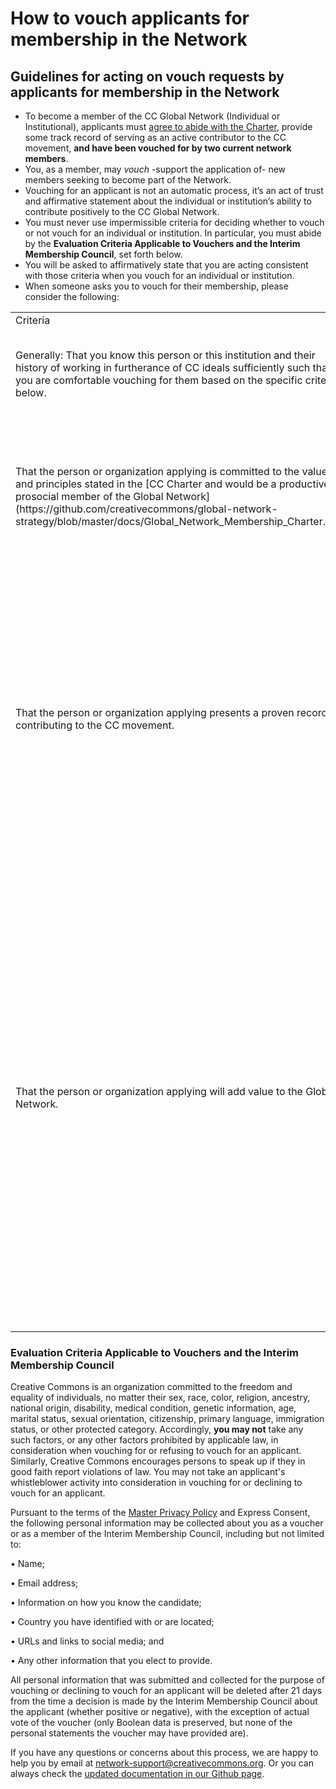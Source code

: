 # **How to vouch** applicants for membership in the Network

## Guidelines for acting on vouch requests by applicants for membership in the Network

* To become a member of the CC Global Network (Individual or Institutional), applicants must [agree to abide with the Charter](https://github.com/creativecommons/global-network-strategy/blob/master/docs/Global_Network_Membership_Charter.md), provide some track record of serving as an active contributor to the CC movement, **and have been vouched for by two current network members**.
* You, as a member, may *vouch* -support  the application of- new members seeking to become part of the Network. 
* Vouching for an applicant is not an automatic process, it’s an act of trust and affirmative statement about the individual or institution’s ability to contribute positively to the CC Global Network. 
* You must never use impermissible criteria for deciding whether to vouch or not vouch for an individual or institution. In particular, you must abide by the **Evaluation Criteria Applicable to Vouchers and the Interim Membership Council**, set forth below. 
* You will be asked to affirmatively state that you are acting consistent with those criteria when you vouch for an individual or institution.
* When someone asks you to vouch for their membership, please consider the following:

<table>
  <tr>
    <td>Criteria</td>
    <td>Examples</td>
  </tr>
  <tr>
    <td>Generally: That you know this person or this institution and their history of working in furtherance of CC ideals sufficiently such that you are comfortable vouching for them based on the specific criteria below.</td>
    <td>Are you willing to work with this person or institution without reservation? </td>
  </tr>
  <tr>
    <td>That the person or organization applying is committed to the values and principles stated in the [CC Charter and would be a productive, prosocial member of the Global Network](https://github.com/creativecommons/global-network-strategy/blob/master/docs/Global_Network_Membership_Charter.md). </td>
    <td>You are familiar with the person or organization and you reasonably believe she will comply with the values and principles of the Charter.</td>
  </tr>
  <tr>
    <td>That the person or organization applying presents a proven record of contributing to the CC movement. </td>
    <td>- The person or organization has dedicated efforts to stewarding the licenses
- The person has developed or promoted OER projects in the past. 
- The person has been a long time contributor to copyright reform consistent with CC’s mission </td>
  </tr>
  <tr>
    <td>That the person or organization applying will add value to the Global Network.</td>
    <td>- The person is providing expertise in an area involving "open" or the “commons” in which CC doesn't have many voices 
- The applicant is connected to related organizations that operate in the sphere of “open” and the “commons”, with which we may work in the future to advance CC’s mission
- The person has demonstrated that they have capabilities or expertise that are relevant to the work of the Global Network</td>
  </tr>
</table>

### Evaluation Criteria Applicable to Vouchers and the Interim Membership Council

Creative Commons is an organization committed to the freedom and equality of individuals, no matter their sex, race, color, religion, ancestry, national origin, disability, medical condition, genetic information, age, marital status, sexual orientation, citizenship, primary language, immigration status, or other protected category. Accordingly, **you may not** take any such factors, or any other factors prohibited by applicable law, in consideration when vouching for or refusing to vouch for an applicant. Similarly, Creative Commons encourages persons to speak up if they in good faith report violations of law. You may not take an applicant's whistleblower activity into consideration in vouching for or declining to vouch for an applicant.

Pursuant to the terms of the [Master Privacy Policy](https://creativecommons.org/privacy/) and Express Consent, the following personal information may be collected about you as a voucher or as a member of the Interim Membership Council, including but not limited to:

• Name;

• Email address;

• Information on how you know the candidate;

• Country you have identified with or are located;

• URLs and links to social media; and

• Any other information that you elect to provide.

All personal information that was submitted and collected for the purpose of vouching or declining to vouch for an applicant will be deleted after 21 days from the time a decision is made by the Interim Membership Council about the applicant (whether positive or negative), with the exception of actual vote of the voucher (only Boolean data is preserved, but none of the personal statements the voucher may have provided are).

If you have any questions or concerns about this process, we are happy to help you by email at network-support@creativecommons.org. Or you can always check the [updated documentation in our Github page](https://github.com/creativecommons/global-network-strategy).
